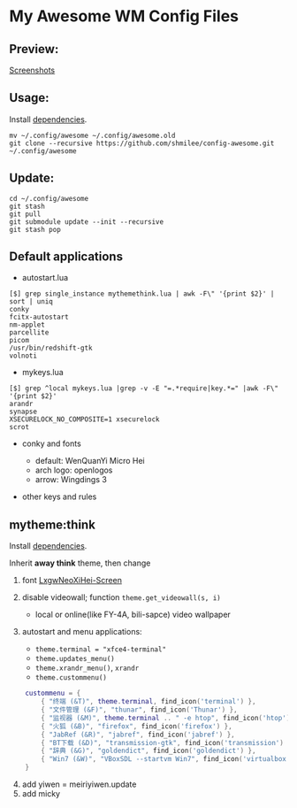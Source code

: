 My Awesome WM Config Files
==========================

Preview:
--------

[Screenshots](https://github.com/shmilee/config-awesome/issues/1)

Usage:
------

Install [dependencies](https://github.com/shmilee/awesome-away#dependencies).

```
mv ~/.config/awesome ~/.config/awesome.old
git clone --recursive https://github.com/shmilee/config-awesome.git ~/.config/awesome
```

Update:
-------

```
cd ~/.config/awesome
git stash
git pull
git submodule update --init --recursive
git stash pop
```

Default applications
--------------------

* autostart.lua

```
[$] grep single_instance mythemethink.lua | awk -F\" '{print $2}' | sort | uniq
conky
fcitx-autostart
nm-applet
parcellite
picom
/usr/bin/redshift-gtk
volnoti
```

* mykeys.lua

```
[$] grep ^local mykeys.lua |grep -v -E "=.*require|key.*=" |awk -F\" '{print $2}'
arandr
synapse
XSECURELOCK_NO_COMPOSITE=1 xsecurelock
scrot
```

* conky and fonts
   - default: WenQuanYi Micro Hei
   - arch logo: openlogos
   - arrow: Wingdings 3

* other keys and rules

mytheme:think
-------------

Install [dependencies](https://github.com/shmilee/awesome-away#theme-think).

Inherit **away think** theme, then change

1. font [LxgwNeoXiHei-Screen](https://github.com/lxgw/LxgwNeoXiHei-Screen)

2. disable videowall; function `theme.get_videowall(s, i)`
    + local or online(like FY-4A, bili-sapce) video wallpaper

3. autostart and menu applications:

   + `theme.terminal = "xfce4-terminal"`
   + `theme.updates_menu()`
   + `theme.xrandr_menu()`, `xrandr`
   + `theme.custommenu()`

```lua
    custommenu = {
        { "终端 (&T)", theme.terminal, find_icon('terminal') },
        { "文件管理 (&F)", "thunar", find_icon('Thunar') },
        { "监视器 (&M)", theme.terminal .. " -e htop", find_icon('htop') },
        { "火狐 (&B)", "firefox", find_icon('firefox') },
        { "JabRef (&R)", "jabref", find_icon('jabref') },
        { "BT下载 (&D)", "transmission-gtk", find_icon('transmission') },
        { "辞典 (&G)", "goldendict", find_icon('goldendict') },
        { "Win7 (&W)", "VBoxSDL --startvm Win7", find_icon('virtualbox') },
    }
```

4. add yiwen = meiriyiwen.update
5. add micky
